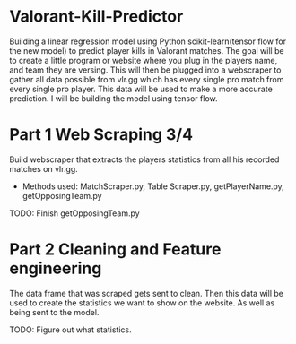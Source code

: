 # Valorant-Kill-Predictor
Building a linear regression model using Python scikit-learn(tensor flow for the new model) to predict player kills in Valorant matches.
The goal will be to create a little program or website where you plug in the players name, and team they are versing. This will then be plugged into a webscraper to gather all data possible from vlr.gg which has every single pro match from every single pro player. This data will be used to make a more accurate prediction. I will be building the model using tensor flow.

# Part 1 Web Scraping 3/4
Build webscraper that extracts the players statistics from all his recorded matches on vlr.gg.
- Methods used: MatchScraper.py, Table Scraper.py, getPlayerName.py, getOpposingTeam.py

TODO: Finish getOpposingTeam.py

# Part 2 Cleaning and Feature engineering
The data frame that was scraped gets sent to clean. Then this data will be used to create the statistics we want to show on the website. As well as being sent to the model.

TODO: Figure out what statistics.




